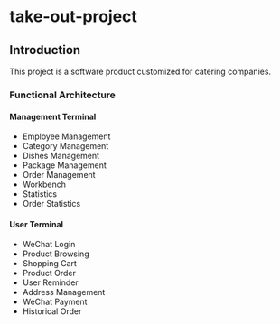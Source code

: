 # take-out-project

## Introduction

This project is a software product customized for catering companies.

### Functional Architecture

#### Management Terminal
+ Employee Management
+ Category Management
+ Dishes Management
+ Package Management
+ Order Management
+ Workbench
+ Statistics
+ Order Statistics

#### User Terminal
+ WeChat Login
+ Product Browsing
+ Shopping Cart 
+ Product Order
+ User Reminder
+ Address Management
+ WeChat Payment
+ Historical Order

